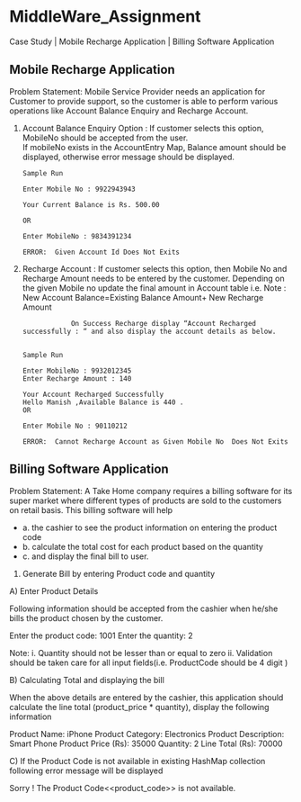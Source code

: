 # MiddleWare_Assignment
Case Study | Mobile Recharge Application | Billing Software Application


## Mobile Recharge Application

Problem Statement: Mobile Service Provider needs an application for Customer to provide support, so the customer is able to perform various operations like Account Balance Enquiry and Recharge Account. 
1.	Account Balance Enquiry Option	:
        If customer selects this option, MobileNo should be accepted from the user.  
        If mobileNo exists in the AccountEntry Map, Balance amount should be displayed, otherwise error message should be displayed.



        Sample Run

        Enter Mobile No : 9922943943

        Your Current Balance is Rs. 500.00

        OR

        Enter MobileNo : 9834391234

        ERROR:  Given Account Id Does Not Exits

2. 	Recharge Account : 
        If customer selects this option, then Mobile No and Recharge Amount needs to be entered by the customer.
        Depending on the given Mobile no update the final amount in Account table i.e.
        Note :  New Account Balance=Existing Balance Amount+ New Recharge Amount

                    On Success Recharge display “Account Recharged successfully : “ and also display the account details as below.


        Sample Run

        Enter MobileNo : 9932012345
        Enter Recharge Amount : 140

        Your Account Recharged Successfully 
        Hello Manish ,Available Balance is 440 .
        OR

        Enter Mobile No : 90110212

        ERROR:  Cannot Recharge Account as Given Mobile No  Does Not Exits
        
## Billing Software Application

Problem Statement: A Take Home company requires a billing software for its super market where different types of products are sold to the customers on retail basis. This billing software will help

- a.	the cashier to see the product information on entering the product code
- b.	calculate the total cost for each product based on the quantity
- c.	and display the final bill to user.


1.	Generate Bill by entering Product code and quantity

A)	Enter Product Details		 

Following information should be accepted from the cashier when he/she bills the product chosen by the customer. 

Enter the product code: 1001
Enter the quantity: 2

Note: 
i.	Quantity should not be lesser than or equal to zero
ii.	Validation should be taken care for all input fields(i.e. ProductCode should be 4 digit )
     
B)	Calculating Total and displaying the bill

When the above details are entered by the cashier, this application should calculate the line total (product_price * quantity), display the following information 

Product Name: 		iPhone
Product Category:		Electronics
Product Description:		Smart Phone
Product Price (Rs): 		35000
Quantity:			2
Line Total (Rs): 		70000

C)	If the Product Code is not available in existing  HashMap  collection following error message will be displayed

Sorry ! The Product Code<<product_code>> is not available.


